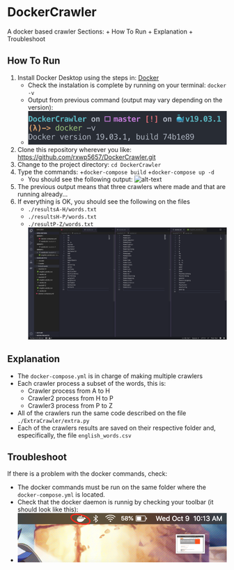 # DockerCrawler
A docker based crawler
Sections:
    + How To Run
    + Explanation
    + Troubleshoot

## How To Run
1. Install Docker Desktop using the steps in: [Docker](https://docs.docker.com/docker-for-mac/install/)
    - Check the instalation is complete by running on your terminal: `docker -v`
    - Output from previous command (output may vary depending on the version):
    - ![alt-text](pictures/docker-version.png)
2. Clone this repository wherever you like: https://github.com/rxwp5657/DockerCrawler.git
3. Change to the project directory: `cd DockerCrawler`
4. Type the commands:
    +`docker-compose build`
    +`docker-compose up -d`
    + You should see the following output: ![alt-text](pictures/docker-start)
5. The previous output means that three crawlers where made and that are running already...
6. If everything is OK, you should see the following on the files
    + `./resultsA-H/words.txt`
    + `./resultsH-P/words.txt`
    + `./resultP-Z/words.txt`
![alt-text](pictures/desired.png)

## Explanation
+ The `docker-compose.yml` is in charge of making multiple crawlers
+ Each crawler process a subset of the words, this is:
    - Crawler  process from A to H 
    - Crawler2 process from H to P 
    - Crawler3 process from P to Z
+ All of the crawlers run the same code described on the file `./ExtraCrawler/extra.py`
+ Each of the crawlers results are saved on their respective folder and, especifically, the file `english_words.csv`

## Troubleshoot
If there is a problem with the docker commands, check:
+ The docker commands must be run on the same folder where the `docker-compose.yml` is located.
+ Check that the docker daemon is runnig by checking your toolbar (it should look like this):
+ ![alt-text](pictures/docker-daemon.png)
